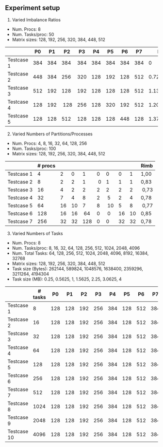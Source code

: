 ## Experiment setup

1. Varied Imbalance Ratios
- Num. Procs: 8						
- Num. Tasks/proc: 50						
- Matrix sizes: 128, 192, 256, 320, 384, 448, 512

|           | P0  | P1  | P2  | P3  | P4  | P5  | P6  | P7  | Rimb       |
|-----------|-----|-----|-----|-----|-----|-----|-----|-----|------------|
|Testcase 1 | 384 | 384 | 384 | 384 | 384 | 384 | 384 | 384 | 0          |
|Testcase 2	| 448 | 384	| 256 | 320	| 128 | 192	| 128 | 512	| 0.72972973 |
|Testcase 3	| 512 | 192	| 128 | 192	| 128 | 128	| 128 | 512	| 1.13333333 |
|Testcase 4	| 128 | 192	| 128 | 256	| 128 | 320	| 192 | 512	| 1.20689655 |
|Testcase 5	| 128 | 128	| 512 | 128	| 128 | 128	| 448 | 128	| 1.37037037 |

2. Varied Numbers of Partitions/Processes
- Num. Procs: 4, 8, 16, 32, 64, 128, 256
- Num. Tasks/proc: 100						
- Matrix sizes: 128, 192, 256, 320, 384, 448, 512

|           | # procs |    |    |     |   |    |    |     | Rimb |
|-----------|---------|----|----|-----|---|----|----|-----|------|
|Testcase 1 | 4       | 2  | 0	| 1	  | 0 | 0  | 0  | 1	  | 1,00 |
|Testcase 2	| 8	      | 2  | 2	| 1	  | 0 | 1  | 1	| 1	  | 0,83 |
|Testcase 3	| 16      | 4  | 2	| 2   |	2 | 2  | 2	| 2	  | 0,73 |
|Testcase 4	| 32      | 7  | 4	| 8	  | 2 | 5  | 2	| 4	  | 0,78 |
|Testcase 5	| 64      | 16 | 10	| 7	  | 8 | 10 | 5	| 8	  | 0,77 |
|Testcase 6	| 128     | 16 | 16	| 64  | 0 | 0  | 16	| 10  | 0,85 |
|Testcase 7	| 256     | 32 | 32	| 128 | 0 | 0  | 32	| 32  | 0,78 |

3. Varied Numbers of Tasks
- Num. Procs: 8									
- Num. Tasks/proc: 8, 16, 32, 64, 128, 256, 512, 1024, 2048, 4096
- Num. Total Tasks: 64, 128, 256, 512, 1024, 2048, 4096, 8192, 16384, 32768
- Matrix sizes: 128, 192, 256, 320, 384, 448, 512			
- Task size (Bytes): 262144, 589824, 1048576, 1638400, 2359296, 3211264, 4194304			
- Task size (MB): 0.25, 0.5625, 1, 1.5625, 2.25, 3.0625, 4			

|            | # tasks | P0  | P1  | P2  | P3  | P4  | P5  | P6  | P7  | Rimb        |
|------------|---------|-----|-----|-----|-----|-----|-----|-----|-----|-------------|
|Testcase 1  | 8       | 128 | 128 | 192 | 256 | 384 | 128 | 512 | 384 | 0.939393939 |
|Testcase 2	 | 16	   | 128 | 128 | 192 | 256 | 384 | 128 | 512 | 384 | 0.939393939 |
|Testcase 3	 | 32      | 128 | 128 | 192 | 256 | 384 | 128 | 512 | 384 | 0.939393939 |
|Testcase 4	 | 64      | 128 | 128 | 192 | 256 | 384 | 128 | 512 | 384 | 0.939393939 |
|Testcase 5	 | 128     | 128 | 128 | 192 | 256 | 384 | 128 | 512 | 384 | 0.939393939 |
|Testcase 6	 | 256     | 128 | 128 | 192 | 256 | 384 | 128 | 512 | 384 | 0.939393939 |
|Testcase 7	 | 512     | 128 | 128 | 192 | 256 | 384 | 128 | 512 | 384 | 0.939393939 |
|Testcase 8	 | 1024    | 128 | 128 | 192 | 256 | 384 | 128 | 512 | 384 | 0.939393939 |
|Testcase 9	 | 2048    | 128 | 128 | 192 | 256 | 384 | 128 | 512 | 384 | 0.939393939 |
|Testcase 10 | 4096    | 128 | 128 | 192 | 256 | 384 | 128 | 512 | 384 | 0.939393939 |

